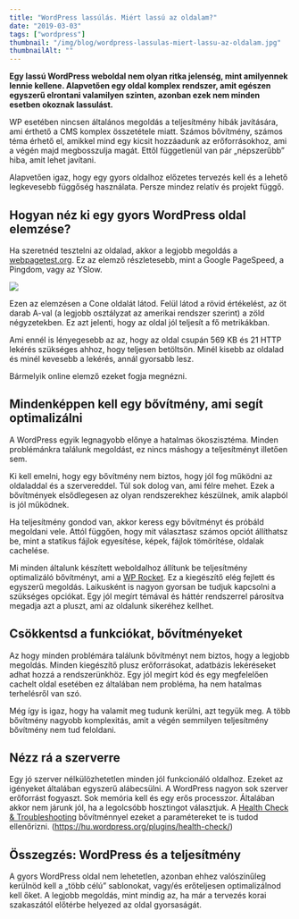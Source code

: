 ```yaml
---
title: "WordPress lassúlás. Miért lassú az oldalam?"
date: "2019-03-03"
tags: ["wordpress"]
thumbnail: "/img/blog/wordpress-lassulas-miert-lassu-az-oldalam.jpg"
thumbnailAlt: ""
---
```


**Egy lassú WordPress weboldal nem olyan ritka jelenség, mint amilyennek lennie kellene. Alapvetően egy oldal komplex rendszer, amit egészen egyszerű elrontani valamilyen szinten, azonban ezek nem minden esetben okoznak lassulást.**

WP esetében nincsen általános megoldás a teljesítmény hibák javítására, ami érthető a CMS komplex összetétele miatt. Számos bővítmény, számos téma érhető el, amikkel mind egy kicsit hozzáadunk az erőforrásokhoz, ami a végén majd megbosszulja magát. Ettől függetlenül van pár „népszerűbb” hiba, amit lehet javítani.

Alapvetően igaz, hogy egy gyors oldalhoz előzetes tervezés kell és a lehető legkevesebb függőség használata. Persze mindez relatív és projekt függő.

## Hogyan néz ki egy gyors WordPress oldal elemzése?

Ha szeretnéd tesztelni az oldalad, akkor a legjobb megoldás a [webpagetest.org](http://webpagetest.org/). Ez az elemző részletesebb, mint a Google PageSpeed, a Pingdom, vagy az YSlow.

![](/img/blog/webpagetest-cone-results.png)

Ezen az elemzésen a Cone oldalát látod. Felül látod a rövid értékelést, az öt darab A-val (a legjobb osztályzat az amerikai rendszer szerint) a zöld négyzetekben. Ez azt jelenti, hogy az oldal jól teljesít a fő metrikákban.

Ami ennél is lényegesebb az az, hogy az oldal csupán 569 KB és 21 HTTP lekérés szükséges ahhoz, hogy teljesen betöltsön. Minél kisebb az oldalad és minél kevesebb a lekérés, annál gyorsabb lesz.

Bármelyik online elemző ezeket fogja megnézni.

## Mindenképpen kell egy bővítmény, ami segít optimalizálni

A WordPress egyik legnagyobb előnye a hatalmas ökoszisztéma. Minden problémánkra találunk megoldást, ez nincs máshogy a teljesítményt illetően sem.

Ki kell emelni, hogy egy bővítmény nem biztos, hogy jól fog működni az oldaladdal és a szervereddel. Túl sok dolog van, ami félre mehet. Ezek a bővítmények elsődlegesen az olyan rendszerekhez készülnek, amik alapból is jól működnek.

Ha teljesítmény gondod van, akkor keress egy bővítményt és próbáld megoldani vele. Attól függően, hogy mit választasz számos opciót állíthatsz be, mint a statikus fájlok egyesítése, képek, fájlok tömörítése, oldalak cachelése.

Mi minden általunk készített weboldalhoz állítunk be teljesítmény optimalizáló bővítményt, ami a [WP Rocket](https://wp-rocket.me/). Ez a kiegészítő elég fejlett és egyszerű megoldás. Laikusként is nagyon gyorsan be tudjuk kapcsolni a szükséges opciókat. Egy jól megírt témával és háttér rendszerrel párosítva megadja azt a pluszt, ami az oldalunk sikeréhez kellhet.

## Csökkentsd a funkciókat, bővítményeket

Az hogy minden problémára találunk bővítményt nem biztos, hogy a legjobb megoldás. Minden kiegészítő plusz erőforrásokat, adatbázis lekéréseket adhat hozzá a rendszerünkhöz. Egy jól megírt kód és egy megfelelően cachelt oldal esetében ez általában nem probléma, ha nem hatalmas terhelésről van szó.

Még így is igaz, hogy ha valamit meg tudunk kerülni, azt tegyük meg. A több bővítmény nagyobb komplexitás, amit a végén semmilyen teljesítmény bővítmény nem tud feloldani.

## Nézz rá a szerverre

Egy jó szerver nélkülözhetetlen minden jól funkcionáló oldalhoz. Ezeket az igényeket általában egyszerű alábecsülni. A WordPress nagyon sok szerver erőforrást fogyaszt. Sok memória kell és egy erős processzor. Általában akkor nem járunk jól, ha a legolcsóbb hosztingot választjuk. A [Health Check & Troubleshooting](https://hu.wordpress.org/plugins/health-check/) bővítménnyel ezeket a paramétereket te is tudod ellenőrizni. (https://hu.wordpress.org/plugins/health-check/)

## Összegzés: WordPress és a teljesítmény

A gyors WordPress oldal nem lehetetlen, azonban ehhez valószínűleg kerülnöd kell a „több célú” sablonokat, vagy/és erőteljesen optimalizálnod kell őket. A legjobb megoldás, mint mindig az, ha már a tervezés korai szakaszától előtérbe helyezed az oldal gyorsaságát.
